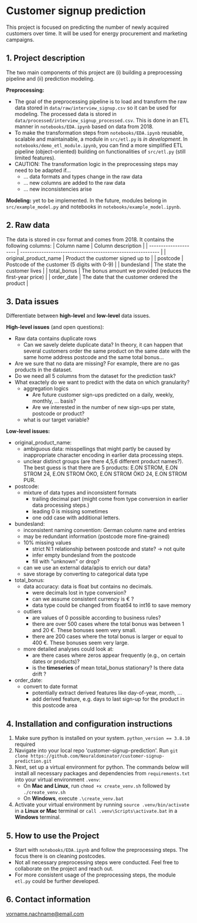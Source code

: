 # Customer signup prediction
This project is focused on predicting the number of newly acquired customers over time. It will be used for energy procurement and marketing campaigns. 

## 1. Project description
The two main components of this project are (i) building a preprocessing pipeline and (ii) prediction modeling. 

**Preprocessing:**
- The goal of the preprocessing pipeline is to load and transform the raw data stored in ```data/raw/interview_signup.csv``` so it can be used for modeling. The processed data is stored in ```data/processed/interview_signup_processed.csv```. This is done in an ETL manner in ```notebooks/EDA.ipynb``` based on data from 2018.
- To make the transformation steps from ```notebooks/EDA.ipynb``` reusable, scalable and maintainable, a module in ```src/etl.py``` is *in development*. In ```notebooks/demo_etl_module.ipynb```, you can find a more simplified ETL pipeline (object-oriented) building on functionalities of ```src/etl.py``` (still limited features).
- CAUTION: The transformation logic in the preprocessing steps may need to be adapted if...
    - ... data formats and types change in the raw data 
    - ... new columns are added to the raw data
    - ... new inconsistencies arise 

**Modeling:** yet to be implemented. In the future, modules belong in ```src/example_model.py``` and notebooks in ```notebooks/example_model.ipynb```.

## 2. Raw data
The data is stored in csv format and comes from 2018. It contains the following columns:
| Column name           | Column description                                          |
| --------------------- | ----------------------------------------------------------- | 
| original_product_name | Product the customer signed up to                           |
| postcode              | Postcode of the customer (5 digits with 0-9)                |
| bundesland            | The state the customer lives                                |
| total_bonus           | The bonus amount we provided (reduces the first-year price) |
| order_date            | The date that the customer ordered the product              |

## 3. Data issues
Differentiate between **high-level** and **low-level** data issues.

**High-level issues** (and open questions):
- Raw data contains duplicate rows
    - Can we savely delete duplicate data? In theory, it can happen that several customers order the same product on the same date with the same home address postcode and the same total bonus...
- Are we sure that no data are missing? For example, there are no gas products in the dataset.
- Do we need all 5 columns from the dataset for the prediction task?
- What exactely do we want to predict with the data on which granularity?
    - aggregation logics
        - Are future customer sign-ups predicted on a daily, weekly, monthly, ... basis? 
        - Are we interested in the number of new sign-ups per state, postcode or product? 
    - what is our target variable?

**Low-level issues:**
- original_product_name: 
    - ambiguous data: misspellings that might partly be caused by inappropriate character encoding in earlier data processing steps.
    - unclear distinct groups (are there 4,5,6 different product names?). The best guess is that there are 5 products: E.ON STROM, E.ON STROM 24, E.ON STROM ÖKO, E.ON STROM ÖKO 24, E.ON STROM PUR.
- postcode:
    - mixture of data types and inconsistent formats
        - trailing decimal part (might come from type conversion in earlier data processing steps.)
        - leading 0 is missing sometimes
        - one odd case with additional letters.
- bundesland: 
    - inconsistent naming convention: German column name and entries
    - may be redundant information (postcode more fine-grained)
    - 10% missing values
        - strict N:1 relationship between postcode and state? -> not quite
        - infer empty bundesland from the postcode
        - fill with "unknown" or drop?
    - can we use an external data/apis to enrich our data?
    - save storage by converting to categorical data type
- total_bonus: 
    - data accuracy: data is float but contains no decimals. 
        - were decimals lost in type conversion?
        - can we assume consistent currency is € ?
        - data type could be changed from float64 to int16 to save memory
    - outliers
        - are values of 0 possible according to business rules? 
        - there are over 500 cases where the total bonus was between 1 and 20 €. These bonuses seem very small.
        - there are 200 cases where the total bonus is larger or equal to 400 €. These bonuses seem very large.
    - more detailed analyses could look at:
        - are there cases where zeros appear frequently (e.g., on certain dates or products)?
        - is the **timeseries** of mean total_bonus stationary? Is there data drift ?
- order_date: 
    - convert to date format
        - potentially extract derived features like day-of-year, month, ...
        - add derived feature, e.g. days to last sign-up for the product in this postcode area 

## 4. Installation and configuration instructions 
1. Make sure python is installed on your system. ```python_version == 3.8.10``` required
2. Navigate into your local repo 'customer-signup-prediction'. Run ```git clone https://github.com/Neuraldominator/customer-signup-prediction.git```
3. Next, set up a virtual environment for python. The commands below will install all necessary packages and dependencies from ```requirements.txt``` into your virtual environment ```.venv```:
    - On **Mac and Linux**, run ```chmod +x create_venv.sh``` followed by ```./create_venv.sh``` 
    - On **Windows**, execute ```.\create_venv.bat```
4. Activate your virtual environment by running ```source .venv/bin/activate``` in a **Linux or Mac** terminal or ```call .venv\Scripts\activate.bat``` in a **Windows** terminal.

## 5. How to use the Project 
- Start with ```notebooks/EDA.ipynb``` and follow the preprocessing steps. The focus there is on cleaning postcodes.
- Not all necessary preprocessing steps were conducted. Feel free to collaborate on the project and reach out. 
- For more consistent usage of the preprocessing steps, the module ```etl.py``` could be further developed. 

## 6. Contact information
vorname.nachname@email.com

